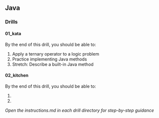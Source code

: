 ## Java

### Drills

#### 01_kata
By the end of this drill, you should be able to:
    
1. Apply a ternary operator to a logic problem
1. Practice implementing Java methods
1. Stretch: Describe a built-in Java method 


#### 02_kitchen
By the end of this drill, you should be able to:
    
1. 
1. 


_Open the instructions.md in each drill directory for step-by-step guidance_
